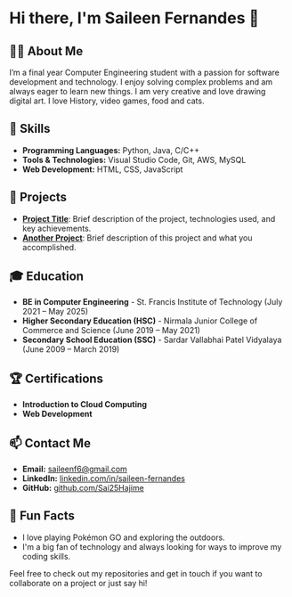 # Hi there, I'm Saileen Fernandes 👋

## 👩‍💻 About Me
I’m a final year Computer Engineering student with a passion for software development and technology. I enjoy solving complex problems and am always eager to learn new things. I am very creative and love drawing digital art. I love History, video games, food and cats.

## 🔧 Skills
- **Programming Languages:** Python, Java, C/C++
- **Tools & Technologies:** Visual Studio Code, Git, AWS, MySQL
- **Web Development:** HTML, CSS, JavaScript

## 📂 Projects
- **[Project Title](https://github.com/yourusername/project-repo)**: Brief description of the project, technologies used, and key achievements.
- **[Another Project](https://github.com/yourusername/another-project)**: Brief description of this project and what you accomplished.

## 🎓 Education
- **BE in Computer Engineering** - St. Francis Institute of Technology (July 2021 – May 2025)
- **Higher Secondary Education (HSC)** - Nirmala Junior College of Commerce and Science (June 2019 – May 2021)
- **Secondary School Education (SSC)** - Sardar Vallabhai Patel Vidyalaya (June 2009 – March 2019)

## 🏆 Certifications
- **Introduction to Cloud Computing**
- **Web Development**

## 📫 Contact Me
- **Email:** saileenf6@gmail.com
- **LinkedIn:** [linkedin.com/in/saileen-fernandes](https://linkedin.com/in/saileen-fernandes)
- **GitHub:** [github.com/Sai25Hajime](https://github.com/Sai25Hajime)

## 🎨 Fun Facts
- I love playing Pokémon GO and exploring the outdoors.
- I'm a big fan of technology and always looking for ways to improve my coding skills.

Feel free to check out my repositories and get in touch if you want to collaborate on a project or just say hi!
